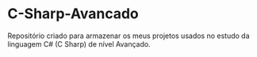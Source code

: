 # C-Sharp-Avancado
Repositório criado para armazenar os meus projetos usados no estudo da linguagem C# (C Sharp) de nível Avançado.
